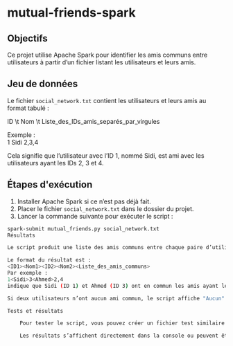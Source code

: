# mutual-friends-spark

## Objectifs  
Ce projet utilise Apache Spark pour identifier les amis communs entre utilisateurs à partir d’un fichier listant les utilisateurs et leurs amis.

## Jeu de données  
Le fichier `social_network.txt` contient les utilisateurs et leurs amis au format tabulé :  

ID \t Nom \t Liste_des_IDs_amis_separés_par_virgules

Exemple :  
1 Sidi 2,3,4

Cela signifie que l’utilisateur avec l’ID 1, nommé Sidi, est ami avec les utilisateurs ayant les IDs 2, 3 et 4.

## Étapes d'exécution  

1. Installer Apache Spark si ce n’est pas déjà fait.  
2. Placer le fichier `social_network.txt` dans le dossier du projet.  
3. Lancer la commande suivante pour exécuter le script :  
```bash
spark-submit mutual_friends.py social_network.txt
Résultats

Le script produit une liste des amis communs entre chaque paire d’utilisateurs.

Le format du résultat est :
<ID1><Nom1><ID2><Nom2><Liste_des_amis_communs>
Par exemple :
1<Sidi>3<Ahmed>2,4
indique que Sidi (ID 1) et Ahmed (ID 3) ont en commun les amis ayant les IDs 2 et 4.

Si deux utilisateurs n’ont aucun ami commun, le script affiche "Aucun".

Tests et résultats

    Pour tester le script, vous pouvez créer un fichier test similaire à social_network.txt avec des données d’exemple.

    Les résultats s’affichent directement dans la console ou peuvent être redirigés vers un fichier.

